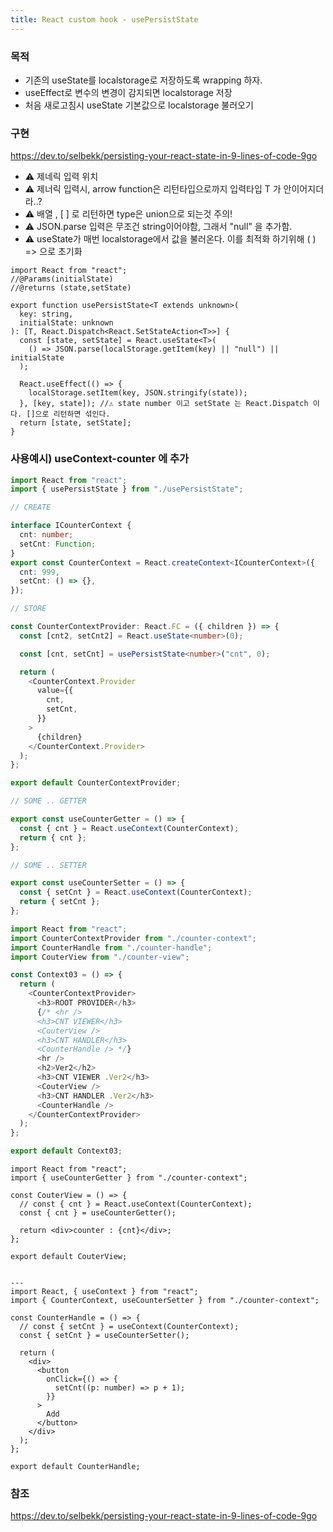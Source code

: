 ```yaml
---
title: React custom hook - usePersistState
---
```


### 목적

- 기존의 useState를 localstorage로 저장하도록 wrapping 하자.
- useEffect로 변수의 변경이 감지되면 localstorage 저장
- 처음 새로고침시 useState 기본값으로 localstorage 불러오기

### 구현

https://dev.to/selbekk/persisting-your-react-state-in-9-lines-of-code-9go

- ⚠ 제네릭 입력 위치
- ⚠ 제너릭 입력시, arrow function은 리턴타입으로까지 입력타입 T 가 안이어지더라..?
- ⚠ 배열 , [ ] 로 리턴하면 type은 union으로 되는것 주의!
- ⚠ JSON.parse 입력은 무조건 string이어야함, 그래서 "null" 을 추가함.
- ⚠ useState가 매번 localstorage에서 값을 불러온다. 이를 최적화 하기위해 ( ) => 으로 초기화

```tsx
import React from "react";
//@Params(initialState)
//@returns (state,setState)

export function usePersistState<T extends unknown>(
  key: string,
  initialState: unknown
): [T, React.Dispatch<React.SetStateAction<T>>] {
  const [state, setState] = React.useState<T>(
    () => JSON.parse(localStorage.getItem(key) || "null") || initialState
  );

  React.useEffect(() => {
    localStorage.setItem(key, JSON.stringify(state));
  }, [key, state]); //⚠ state number 이고 setState 는 React.Dispatch 이다. []으로 리턴하면 섞인다.
  return [state, setState];
}
```

### 사용예시) useContext-counter 에 추가

```ts
import React from "react";
import { usePersistState } from "./usePersistState";

// CREATE

interface ICounterContext {
  cnt: number;
  setCnt: Function;
}
export const CounterContext = React.createContext<ICounterContext>({
  cnt: 999,
  setCnt: () => {},
});

// STORE

const CounterContextProvider: React.FC = ({ children }) => {
  const [cnt2, setCnt2] = React.useState<number>(0);

  const [cnt, setCnt] = usePersistState<number>("cnt", 0);

  return (
    <CounterContext.Provider
      value={{
        cnt,
        setCnt,
      }}
    >
      {children}
    </CounterContext.Provider>
  );
};

export default CounterContextProvider;

// SOME .. GETTER

export const useCounterGetter = () => {
  const { cnt } = React.useContext(CounterContext);
  return { cnt };
};

// SOME .. SETTER

export const useCounterSetter = () => {
  const { setCnt } = React.useContext(CounterContext);
  return { setCnt };
};
```

```ts
import React from "react";
import CounterContextProvider from "./counter-context";
import CounterHandle from "./counter-handle";
import CouterView from "./counter-view";

const Context03 = () => {
  return (
    <CounterContextProvider>
      <h3>ROOT PROVIDER</h3>
      {/* <hr />
      <h3>CNT VIEWER</h3>
      <CouterView />
      <h3>CNT HANDLER</h3>
      <CounterHandle /> */}
      <hr />
      <h2>Ver2</h2>
      <h3>CNT VIEWER .Ver2</h3>
      <CouterView />
      <h3>CNT HANDLER .Ver2</h3>
      <CounterHandle />
    </CounterContextProvider>
  );
};

export default Context03;
```

```tsx
import React from "react";
import { useCounterGetter } from "./counter-context";

const CouterView = () => {
  // const { cnt } = React.useContext(CounterContext);
  const { cnt } = useCounterGetter();

  return <div>counter : {cnt}</div>;
};

export default CouterView;


---
import React, { useContext } from "react";
import { CounterContext, useCounterSetter } from "./counter-context";

const CounterHandle = () => {
  // const { setCnt } = useContext(CounterContext);
  const { setCnt } = useCounterSetter();

  return (
    <div>
      <button
        onClick={() => {
          setCnt((p: number) => p + 1);
        }}
      >
        Add
      </button>
    </div>
  );
};

export default CounterHandle;

```

### 참조

https://dev.to/selbekk/persisting-your-react-state-in-9-lines-of-code-9go
